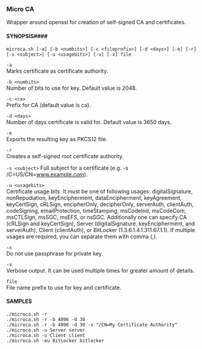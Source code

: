 ### Micro CA ###

Wrapper around openssl for creation of self-signed CA and certificates.

  
#### SYNOPSIS####

    microca.sh [-a] [-b <numbits>] [-c <fileprefix>] [-d <days>] [-e] [-r] [-s <subject>] [-u <usagebits>] [-v] [-x] file

`-a`  
Marks certificate as certificate authority.

`-b <numbits>`  
Number of bits to use for key. Default value is 2048.

`-c <ca>`  
Prefix for CA (default value is ca).

`-d <days>`  
Number of days certificate is valid for. Default value is 3650 days.

`-e`  
Exports the resulting key as PKCS12 file.

`-r`  
Creates a self-signed root certificate authority.

`-s <subject>`
Full subject for a certificate (e.g. -s /C=US/CN=www.example.com).

`-u <usagebits>`  
Certificate usage bits. It must be one of following usages: digitalSignature, nonRepudiation, keyEncipherment, dataEncipherment, keyAgreement, keyCertSign, cRLSign, encipherOnly, decipherOnly, serverAuth, clientAuth, codeSigning, emailProtection, timeStamping, msCodeInd, msCodeCom, msCTLSign, msSGC, msEFS, or nsSGC. Additionally one can specify CA (cRLSign and keyCertSign), Server (digitalSignature, keyEncipherment, and serverAuth), Client (clientAuth), or BitLocker (1.3.6.1.4.1.311.67.1.1). If multiple usages are required, you can separate them with comma (,).

`-x`  
Do not use passphrase for private key.

`-v`  
Verbose output. It can be used multiple times for greater amount of details.

`file`  
File name prefix to use for key and certificate.


#### SAMPLES ####
  
    ./microca.sh -r
    ./microca.sh -r -b 4096 -d 30
    ./microca.sh -r -b 4096 -d 30 -s "/CN=My Certificate Authority"
    ./microca.sh -u Server server
    ./microca.sh -u Client client
    ./microca.sh -eu BitLocker bitlocker
